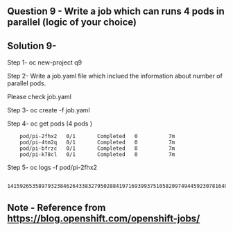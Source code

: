 ## Question 9 - Write a job which can runs 4 pods in parallel (logic of your choice) 

## Solution 9- 

Step 1- oc new-project q9 


Step 2- Write a job.yaml file which inclued the information about number of parallel pods. 

Please check job.yaml

Step 3- oc create -f job.yaml

Step 4- oc get pods (4 pods ) 

        pod/pi-2fhx2   0/1       Completed   0          7m
        pod/pi-4tm2q   0/1       Completed   0          7m
        pod/pi-bfrzc   0/1       Completed   0          7m
        pod/pi-k78cl   0/1       Completed   0          7m

Step 5- oc logs -f pod/pi-2fhx2 

        14159265358979323846264338327950288419716939937510582097494459230781640628620899862803482534211706798214808651328230664709384460955058223172535940812848


## Note - Reference from https://blog.openshift.com/openshift-jobs/